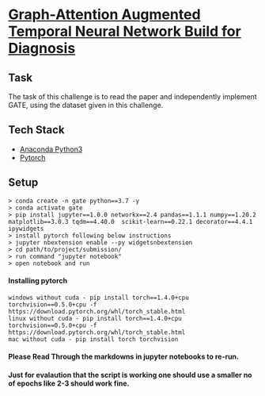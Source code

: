 # [Graph-Attention Augmented Temporal Neural Network Build for Diagnosis](https://www.topcoder.com/challenges/c8019040-9be1-4a2c-bbf1-0007c39cf0e6?tab=winners)

## Task 
The task of this challenge is to read the paper and independently implement GATE, using the dataset given in this challenge.

## Tech Stack
- [Anaconda Python3](https://www.anaconda.com/distribution/)
- [Pytorch](https://pytorch.org/)

## Setup
```CONDA
> conda create -n gate python==3.7 -y
> conda activate gate
> pip install jupyter==1.0.0 networkx==2.4 pandas==1.1.1 numpy==1.20.2 matplotlib==3.0.3 tqdm==4.40.0  scikit-learn==0.22.1 decorator==4.4.1 ipywidgets
> install pytorch following below instructions
> jupyter nbextension enable --py widgetsnbextension
> cd path/to/project/submission/
> run command "jupyter notebook"
> open notebook and run 
```
#### Installing pytorch 
```CONDA
windows without cuda - pip install torch==1.4.0+cpu torchvision==0.5.0+cpu -f https://download.pytorch.org/whl/torch_stable.html
linux without cuda - pip install torch==1.4.0+cpu torchvision==0.5.0+cpu -f https://download.pytorch.org/whl/torch_stable.html
mac without cuda - pip install torch torchvision
```

#### Please Read Through the markdowns in jupyter notebooks to re-run.
#### Just for evalaution that the script is working one should use a smaller no of epochs like  2-3 should work fine.